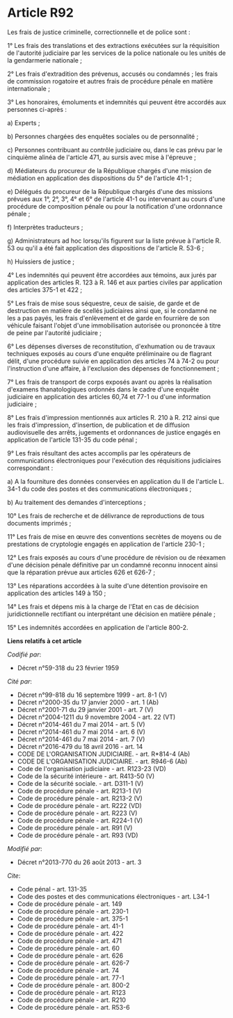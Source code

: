 # Article R92

Les frais de justice criminelle, correctionnelle et de police sont : 

1° Les frais des translations et des extractions exécutées sur la réquisition de l'autorité judiciaire par les services de la
police nationale ou les unités de la gendarmerie nationale ; 

2° Les frais d'extradition des prévenus, accusés ou condamnés ; les frais de commission rogatoire et autres frais de
procédure pénale en matière internationale ; 

3° Les honoraires, émoluments et indemnités qui peuvent être accordés aux personnes ci-après : 

a) Experts ; 

b) Personnes chargées des enquêtes sociales ou de personnalité ; 

c) Personnes contribuant au contrôle judiciaire ou, dans le cas prévu par le cinquième alinéa de l'article 471, au sursis
avec mise à l'épreuve ; 

d) Médiateurs du procureur de la République chargés d'une mission de médiation en application des dispositions du 5° de
l'article 41-1 ; 

e) Délégués du procureur de la République chargés d'une des missions prévues aux 1°, 2°, 3°, 4° et 6° de l'article 41-1 ou
intervenant au cours d'une procédure de composition pénale ou pour la notification d'une ordonnance pénale ; 

f) Interprètes traducteurs ; 

g) Administrateurs ad hoc lorsqu'ils figurent sur la liste prévue à l'article R. 53 ou qu'il a été fait application des
dispositions de l'article R. 53-6 ; 

h) Huissiers de justice ; 

4° Les indemnités qui peuvent être accordées aux témoins, aux jurés par application des articles R. 123 à R. 146 et aux
parties civiles par application des articles 375-1 et 422 ; 

5° Les frais de mise sous séquestre, ceux de saisie, de garde et de destruction en matière de scellés judiciaires ainsi que,
si le condamné ne les a pas payés, les frais d'enlèvement et de garde en fourrière de son véhicule faisant l'objet d'une
immobilisation autorisée ou prononcée à titre de peine par l'autorité judiciaire ; 

6° Les dépenses diverses de reconstitution, d'exhumation ou de travaux techniques exposés au cours d'une enquête préliminaire
ou de flagrant délit, d'une procédure suivie en application des articles 74 à 74-2 ou pour l'instruction d'une affaire, à
l'exclusion des dépenses de fonctionnement ; 

7° Les frais de transport de corps exposés avant ou après la réalisation d'examens thanatologiques ordonnés dans le cadre
d'une enquête judiciaire en application des articles 60,74 et 77-1 ou d'une information judiciaire ; 

8° Les frais d'impression mentionnés aux articles R. 210 à R. 212 ainsi que les frais d'impression, d'insertion, de
publication et de diffusion audiovisuelle des arrêts, jugements et ordonnances de justice engagés en application de l'article
131-35 du code pénal ; 

9° Les frais résultant des actes accomplis par les opérateurs de communications électroniques pour l'exécution des
réquisitions judiciaires correspondant : 

a) A la fourniture des données conservées en application du II de l'article L. 34-1 du code des postes et des communications
électroniques ; 

b) Au traitement des demandes d'interceptions ; 

10° Les frais de recherche et de délivrance de reproductions de tous documents imprimés ; 

11° Les frais de mise en œuvre des conventions secrètes de moyens ou de prestations de cryptologie engagés en application de
l'article 230-1 ; 

12° Les frais exposés au cours d'une procédure de révision ou de réexamen d'une décision pénale définitive par un condamné
reconnu innocent ainsi que la réparation prévue aux articles 626 et 626-7 ; 

13° Les réparations accordées à la suite d'une détention provisoire en application des articles 149 à 150 ; 

14° Les frais et dépens mis à la charge de l'Etat en cas de décision juridictionnelle rectifiant ou interprétant une décision
en matière pénale ; 

15° Les indemnités accordées en application de l'article 800-2.

**Liens relatifs à cet article**

_Codifié par_:

  - Décret n°59-318 du 23 février 1959

_Cité par_:

  - Décret n°99-818 du 16 septembre 1999 - art. 8-1 (V)
  - Décret n°2000-35 du 17 janvier 2000 - art. 1 (Ab)
  - Décret n°2001-71 du 29 janvier 2001 - art. 7 (V)
  - Décret n°2004-1211 du 9 novembre 2004 - art. 22 (VT)
  - Décret n°2014-461 du 7 mai 2014 - art. 5 (V)
  - Décret n°2014-461 du 7 mai 2014 - art. 6 (V)
  - Décret n°2014-461 du 7 mai 2014 - art. 7 (V)
  - Décret n°2016-479 du 18 avril 2016 - art. 14
  - CODE DE L'ORGANISATION JUDICIAIRE. - art. R*814-4 (Ab)
  - CODE DE L'ORGANISATION JUDICIAIRE. - art. R946-6 (Ab)
  - Code de l'organisation judiciaire - art. R123-23 (VD)
  - Code de la sécurité intérieure - art. R413-50 (V)
  - Code de la sécurité sociale. - art. D311-1 (V)
  - Code de procédure pénale - art. R213-1 (V)
  - Code de procédure pénale - art. R213-2 (V)
  - Code de procédure pénale - art. R222 (VD)
  - Code de procédure pénale - art. R223 (V)
  - Code de procédure pénale - art. R224-1 (V)
  - Code de procédure pénale - art. R91 (V)
  - Code de procédure pénale - art. R93 (VD)

_Modifié par_:

  - Décret n°2013-770 du 26 août 2013 - art. 3

_Cite_:

  - Code pénal - art. 131-35
  - Code des postes et des communications électroniques - art. L34-1
  - Code de procédure pénale - art. 149
  - Code de procédure pénale - art. 230-1
  - Code de procédure pénale - art. 375-1
  - Code de procédure pénale - art. 41-1
  - Code de procédure pénale - art. 422
  - Code de procédure pénale - art. 471
  - Code de procédure pénale - art. 60
  - Code de procédure pénale - art. 626
  - Code de procédure pénale - art. 626-7
  - Code de procédure pénale - art. 74
  - Code de procédure pénale - art. 77-1
  - Code de procédure pénale - art. 800-2
  - Code de procédure pénale - art. R123
  - Code de procédure pénale - art. R210
  - Code de procédure pénale - art. R53-6
